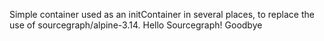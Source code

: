 Simple container used as an initContainer in several places, to replace the use of sourcegraph/alpine-3.14.
Hello Sourcegraph!
Goodbye
